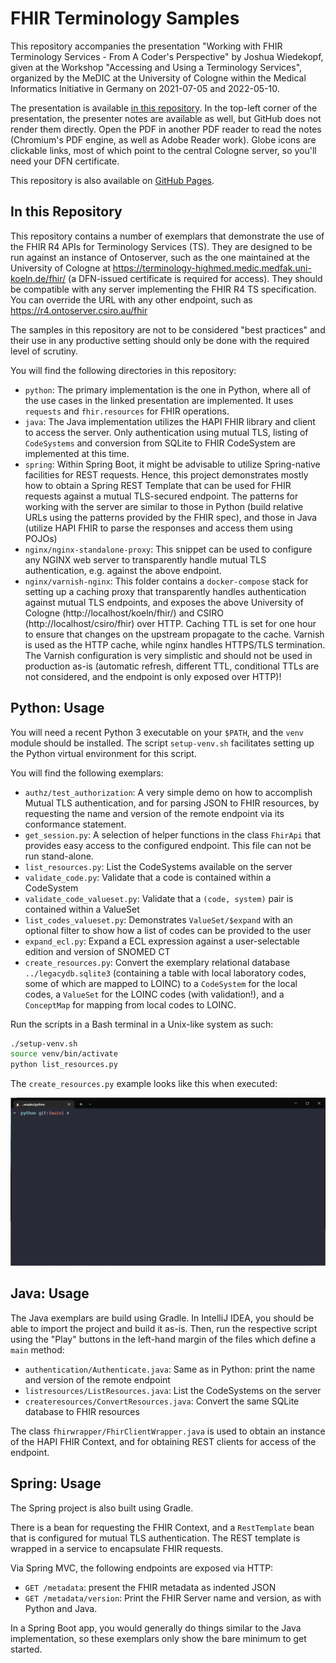 # FHIR Terminology Samples

This repository accompanies the presentation "Working with FHIR Terminology Services - From A Coder's Perspective" by Joshua Wiedekopf, given at the Workshop "Accessing and Using a Terminology Services", organized by the MeDIC at the University of Cologne within the Medical Informatics Initiative in Germany on 2021-07-05 and 2022-05-10.

The presentation is available [in this repository](./working-with-fhir-ts.pdf). In the top-left corner of the presentation, the presenter notes are available as well, but GitHub does not render them directly. Open the PDF in another PDF reader to read the notes (Chromium's PDF engine, as well as Adobe Reader work). Globe icons are clickable links, most of which point to the central Cologne server, so you'll need your DFN certificate.

This repository is also available on [GitHub Pages](https://itcr-uni-luebeck.github.io/fhir-term-samples/).

<object data="https://itcr-uni-luebeck.github.io/fhir-term-samples/working-with-fhir-ts.pdf" width="768" height="768" type='application/pdf'></object>

## In this Repository

This repository contains a number of exemplars that demonstrate the use of the FHIR R4 APIs for Terminology Services (TS). They are designed to be run against an instance of Ontoserver, such as the one maintained at the University of Cologne at https://terminology-highmed.medic.medfak.uni-koeln.de/fhir/ (a DFN-issued certificate is required for access). They should be compatible with any server implementing the FHIR R4 TS specification. You can override the URL with any other endpoint, such as https://r4.ontoserver.csiro.au/fhir

The samples in this repository are not to be considered "best practices" and their use in any productive setting should only be done with the required level of scrutiny.

You will find the following directories in this repository:

- `python`: The primary implementation is the one in Python, where all of the use cases in the linked presentation are implemented. It uses `requests` and `fhir.resources` for FHIR operations.
- `java`: The Java implementation utilizes the HAPI FHIR library and client to access the server. Only authentication using mutual TLS, listing of `CodeSystems` and conversion from SQLite to FHIR CodeSystem are implemented at this time.
- `spring`: Within Spring Boot, it might be advisable to utilize Spring-native facilities for REST requests. Hence, this project demonstrates mostly how to obtain a Spring REST Template that can be used for FHIR requests against a mutual TLS-secured endpoint. The patterns for working with the server are similar to those in Python (build relative URLs using the patterns provided by the FHIR spec), and those in Java (utilize HAPI FHIR to parse the responses and access them using POJOs)
- `nginx/nginx-standalone-proxy`: This snippet can be used to configure any NGINX web server to transparently handle mutual TLS authentication, e.g. against the above endpoint.
- `nginx/varnish-nginx`: This folder contains a `docker-compose` stack for setting up a caching proxy that transparently handles authentication against mutual TLS endpoints, and exposes the above University of Cologne (http://localhost/koeln/fhir/) and CSIRO (http://localhost/csiro/fhir) over HTTP. Caching TTL is set for one hour to ensure that changes on the upstream propagate to the cache. Varnish is used as the HTTP cache, while nginx handles HTTPS/TLS termination. The Varnish configuration is very simplistic and should not be used in production as-is (automatic refresh, different TTL, conditional TTLs are not considered, and the endpoint is only exposed over HTTP)!

## Python: Usage

You will need a recent Python 3 executable on your `$PATH`, and the `venv` module should be installed. The script `setup-venv.sh` facilitates setting up the Python virtual environment for this script.

You will find the following exemplars:

- `authz/test_authorization`: A very simple demo on how to accomplish Mutual TLS authentication, and for parsing JSON to FHIR resources, by requesting the name and version of the remote endpoint via its conformance statement.
- `get_session.py`: A selection of helper functions in the class `FhirApi` that provides easy access to the configured endpoint. This file can not be run stand-alone.
- `list_resources.py`: List the CodeSystems available on the server
- `validate_code.py`: Validate that a code is contained within a CodeSystem
- `validate_code_valueset.py`: Validate that a `(code, system)` pair is contained within a ValueSet
- `list_codes_valueset.py`: Demonstrates `ValueSet/$expand` with an optional filter to show how a list of codes can be provided to the user
- `expand_ecl.py`: Expand a ECL expression against a user-selectable edition and version of SNOMED CT
- `create_resources.py`: Convert the exemplary relational database `../legacydb.sqlite3` (containing a table with local laboratory codes, some of which are mapped to LOINC) to a `CodeSystem` for the local codes, a `ValueSet` for the LOINC codes (with validation!), and a `ConceptMap` for mapping from local codes to LOINC.

Run the scripts in a Bash terminal in a Unix-like system as such:

```bash
./setup-venv.sh
source venv/bin/activate
python list_resources.py
```

The `create_resources.py` example looks like this when executed:

![Animated screen capture of create_resources.py in action](create_resources.gif)

## Java: Usage

The Java exemplars are build using Gradle. In IntelliJ IDEA, you should be able to import the project and build it as-is. Then, run the respective script using the "Play" buttons in the left-hand margin of the files which define a `main` method:

- `authentication/Authenticate.java`: Same as in Python: print the name and version of the remote endpoint
- `listresources/ListResources.java`: List the CodeSystems on the server
- `createresources/ConvertResources.java`: Convert the same SQLite database to FHIR resources

The class `fhirwrapper/FhirClientWrapper.java` is used to obtain an instance of the HAPI FHIR Context, and for obtaining REST clients for access of the endpoint.

## Spring: Usage

The Spring project is also built using Gradle.

There is a bean for requesting the FHIR Context, and a `RestTemplate` bean that is configured for mutual TLS authentication. The REST template is wrapped in a service to encapsulate FHIR requests. 

Via Spring MVC, the following endpoints are exposed via HTTP:

- `GET /metadata`: present the FHIR metadata as indented JSON
- `GET /metadata/version`: Print the FHIR Server name and version, as with Python and Java.

In a Spring Boot app, you would generally do things similar to the Java implementation, so these exemplars only show the bare minimum to get started.

